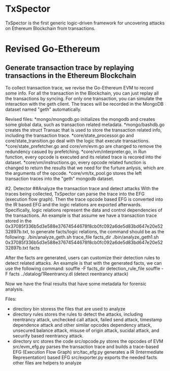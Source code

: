 # TxSpector
TxSpector is the first generic logic-driven framework for uncovering attacks on Ethereum Blockchain from transactions.

# Revised Go-Ethereum
## Generate transaction trace by replaying transactions in the Ethereum Blockchain
To collect transaction trace, we revise the Go-Ethereum EVM to record some info. For all the transaction in the Blockchain, you can just replay all the transactions by syncing. For only one transaction, you can simulate the interaction with the geth client. The traces will be recorded in the MongoDB dataset named "geth" automatically. 

Revised files:
*mongo/mongodb.go initializes the mongodb and creates some global data, such as transaction related metadata.
*mongo/bashdb.go creates the struct Transac that is used to store the transaction related info, including the transaction trace.
*core/state_processor.go and core/state_transition.go deal with the logic that execute transactions.
*core/state_prefetcher.go and core/vm/evm.go are changed to remove the redundency casued by prefetching.
*core/vm/interpreter.go, in Run function, every opcode is executed and its related trace is recored into the dataset.
*core/vm/instructions.go, every opcode related function is changed to return the results that we need for the furture anlysis, which are the arguments of the opcode.
*core/vm/tx_pool.go stores the left transaction traces into the "geth" mongodb dataset.

#2. Detector 
##Analyze the transaction trace and detect attacks
With the traces being collected, TxSpector can parse the trace into the EFG (execution flow graph). Then the trace opcode based EFG is converted into the IR based EFG and the logic relations are exported afterwards. Specifically, logic relations represent the data and control dependencies of the transactions. 
An example is that assume we have a transaction trace stored in the 0x37085f336b5d3e588e37674544678f8cb0fc092a6de5d83bd647e20e5232897b.txt, to generate facts/logic relations, the command should be as the following:
./bin/analyze_geth.sh  trace_file  facts_dir
./bin/analyze_geth1.sh 0x37085f336b5d3e588e37674544678f8cb0fc092a6de5d83bd647e20e5232897b.txt facts

After the facts are generated, users can customize their detection rules to detect related attacks. 
An example is that with the generated facts, we can use the following command:
souffle -F facts_dir detection_rule_file
souffle -F facts ../datalog/1Reentrancy.dl (detect reentrancy attack)

Now we have the final results that have some metadata for forensic analysis. 

Files:
* directory bin storess the files that are used to analyze
* directory rules stores the rules to detect the attacks, including reentrancy attack, unchecked call attack,  failed send attack, timestamp dependence attack and other similar opcodes dependency attack, unsecured balance attack, misuse of origin attack, sucidal attack, and securify based reentrancy attack. 
* directory src stores the code
   src/opcode.py stores the opcodes of EVM
   src/evm_efg.py parses the transaction trace and builds a trace-based EFG (Execution Flow Graph)
   src/tac_efg.py generates a IR (Intermediate Representation) based EFG
   src/exporter.py exports the needed facts
   other files are helpers to analyze
